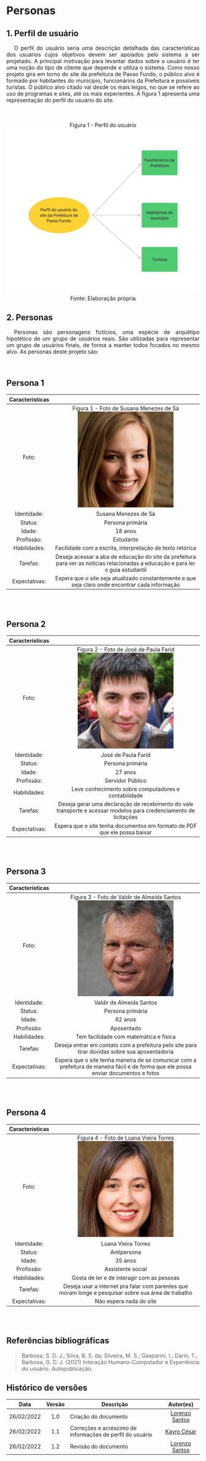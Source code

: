 
# Personas
## 1. Perfil de usuário

<p style="text-indent: 20px; text-align: justify">
O perfil do usuário seria uma descrição detalhada das características dos usuários cujos objetivos devem ser apoiados pelo sistema a ser projetado. A principal motivação para levantar dados sobre o usuário é ter uma noção do tipo de cliente que depende e utiliza o sistema.
Como nosso projeto gira em torno do site da prefeitura de Passo Fundo, o público alvo é formado por habitantes do município, funcionários da Prefeitura e possíveis turistas. O público alvo citado vai desde os mais leigos, no que se refere ao uso de programas e sites, até os mais experientes. A figura 1 apresenta uma representação do perfil do usuário do site.
</p>

<br>
<br>

<div align="center"> 

<figcaption>Figura 1 - Perfil do usuário </figcaption>
<img src="https://raw.githubusercontent.com/Interacao-Humano-Computador/2021.2-Prefeitura-de-Passo-Fundo/Perfil_e_personas/assets/img/perfilusuario.png">
<figcaption>Fonte: Elaboração própria</figcaption>

</div>



## 2. Personas
<p style="text-indent: 20px; text-align: justify">Personas são personagens fictícios, uma espécie de arquétipo hipotético de um grupo de usuários reais. São utilizadas  para representar um grupo de usuários finais, de forma a manter todos focados no mesmo alvo. As personas deste projeto são:
</p>

<br>

## Persona 1
 
 | Características | |
 | :----------: | :--------: |
 | Foto: |<figcaption>Figura 1 - Foto de Susana Menezes de Sá </figcaption> <img src="https://raw.githubusercontent.com/Interacao-Humano-Computador/2021.2-Prefeitura-de-Passo-Fundo/Perfil_e_personas/assets/img/susana.png" alt="Susana Menezes de Sá" width="250"/> |
 | Identidade: |   Susana Menezes de Sá |
 | Status: |   Persona primária  |
 | Idade: |  18 anos  |
 | Profissão: |  Estudante  |
 | Habilidades: |  Facilidade com a escrita, interpretação de texto retórica  |
 | Tarefas: |   Deseja acessar a aba de educação do site da prefeitura para ver as notícias relacionadas a educação e para ler o guia estudantil   |
 | Expectativas: |  Espera que o site seja atualizado constantemente e que seja claro onde encontrar cada informação  |

<br>
<br>

## Persona 2
 
 | Características | |
 | :----------: | :--------: |
 | Foto: |<figcaption>Figura 2 - Foto de José de Paula Farid </figcaption> <img src="https://raw.githubusercontent.com/Interacao-Humano-Computador/2021.2-Prefeitura-de-Passo-Fundo/Perfil_e_personas/assets/img/jose.png" alt="José de Paula Farid" width="250"/> |
 | Identidade: |  José de Paula Farid  |
 | Status: |   Persona primária  |
 | Idade: |  27 anos  |
 | Profissão: |  Servidor Público  |
 | Habilidades: |  Leve conhecimento sobre computadores e contabilidade  |
 | Tarefas: |   Deseja gerar uma declaração de recebimento do vale transporte e acessar modelos para credenciamento de licitações   |
 | Expectativas: |  Espera que o site tenha documentos em formato de PDF que ele possa baixar |

<br>
<br>

## Persona 3

 
 | Características | |
 | :----------: | :--------: |
 | Foto: |<figcaption>Figura 3 - Foto de Valdir de Almeida Santos </figcaption> <img src="https://raw.githubusercontent.com/Interacao-Humano-Computador/2021.2-Prefeitura-de-Passo-Fundo/Perfil_e_personas/assets/img/valdir.png" alt="Valdir de Almeida Santos" width="250"/> |
 | Identidade: |  Valdir de Almeida Santos  |
 | Status: |   Persona primária  |
 | Idade: |  62 anos  |
 | Profissão: |  Aposentado  |
 | Habilidades: |  Tem facilidade com matemática e física  |
 | Tarefas: |   Deseja entrar em contato com a prefeitura pelo site para tirar dúvidas sobre sua aposentadoria   |
 | Expectativas: |  Espera que o site tenha maneira de se comunicar com a prefeitura de maneira fácil e de forma que ele possa enviar documentos e fotos |

<br>
<br>

## Persona 4

 | Características | |
 | :----------: | :--------: |
 | Foto: |<figcaption>Figura 4 - Foto de Luana Vieira Torres </figcaption> <img src="https://raw.githubusercontent.com/Interacao-Humano-Computador/2021.2-Prefeitura-de-Passo-Fundo/Perfil_e_personas/assets/img/luana.png" alt="Luana Vieira Torres" width="250"/> |
 | Identidade: |  Luana Vieira Torres  |
 | Status: |   Antipersona  |
 | Idade: |  35 anos  |
 | Profissão: | Assistente social |
 | Habilidades: |  Gosta de ler e de interagir com as pessoas  |
 | Tarefas: |   Deseja usar a internet pra falar com parentes que moram longe e pesquisar sobre sua área de trabalho   |
 | Expectativas: | Não espera nada do site |

<br>
<br>

## Referências bibliográficas

> Barbosa, S. D. J.; Silva, B. S. da; Silveira, M. S.; Gasparini, I.; Darin, T.; Barbosa, G. D. J. (2021) Interação Humano-Computador e Experiência do usuário. Autopublicação.



## Histórico de versões
 | **Data**   | **Versão** | **Descrição**   |    **Autor(es)**  | 
 | ---------- | :--------: | ---------------------------------------- | :------------------------------------------: 
 |   26/02/2022 |   1.0  | Criação do documento|[Lorenzo Santos](https://github.com/lorenzo7377) |
 |   26/02/2022 |   1.1  | Correções e acréscimo de informações de perfil do usuário|[Kayro César](https://github.com/kayrocesar) |
 |   26/02/2022 |   1.2  | Revisão do documento|[Lorenzo Santos](https://github.com/lorenzo7377) |